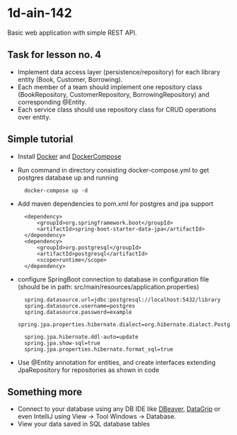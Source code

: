 # 1d-ain-142

Basic web application with simple REST API. 

## Task for lesson no. 4

- Implement data access layer (persistence/repository) for each library entity (Book, Customer, Borrowing).
- Each member of a team should implement one repository class (BookRepository, CustomerRepository, BorrowingRepository) and corresponding @Entity.
- Each service class should use repository class for CRUD operations over entity.

## Simple tutorial

- Install [Docker](https://docs.docker.com/get-docker/) and [DockerCompose](https://docs.docker.com/compose/install/)
- Run command in directory consisting docker-compose.yml to get postgres database up and running 


        docker-compose up -d 

- Add maven dependencies to pom.xml for postgres and jpa support
    
    
        <dependency>
			<groupId>org.springframework.boot</groupId>
			<artifactId>spring-boot-starter-data-jpa</artifactId>
		</dependency>
		<dependency>
			<groupId>org.postgresql</groupId>
			<artifactId>postgresql</artifactId>
			<scope>runtime</scope>
		</dependency>

- configure SpringBoot connection to database in configuration file (should be in path: src/main/resources/application.properties)


        spring.datasource.url=jdbc:postgresql://localhost:5432/library
        spring.datasource.username=postgres
        spring.datasource.password=example
        spring.jpa.properties.hibernate.dialect=org.hibernate.dialect.PostgreSQL81Dialect
        
        spring.jpa.hibernate.ddl-auto=update
        spring.jpa.show-sql=true
        spring.jpa.properties.hibernate.format_sql=true

- Use @Entity annotation for entities, and create interfaces extending JpaRepository for repositories as shown in code

## Something more

- Connect to your database using any DB IDE like [DBeaver](https://dbeaver.io/), [DataGrip](https://www.jetbrains.com/datagrip/) or even IntelliJ using View -> Tool Windows -> Database.
- View your data saved in SQL database tables